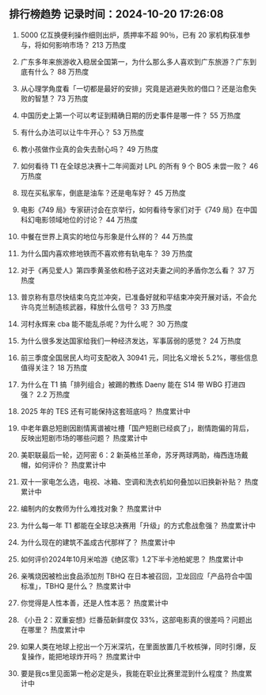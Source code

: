 
## 排行榜趋势 记录时间：2024-10-20 17:26:08
  
  1. 5000 亿互换便利操作细则出炉，质押率不超 90％，已有 20 家机构获准参与，将如何影响市场？ 213 万热度
    
  2. 广东多年来旅游收入稳居全国第一，为什么那么多人喜欢到广东旅游？广东到底有什么？ 88 万热度
    
  3. 从心理学角度看「一切都是最好的安排」究竟是逃避失败的借口？还是治愈失败的智慧？ 73 万热度
    
  4. 中国历史上第一个可以考证到精确日期的历史事件是哪一件？ 55 万热度
    
  5. 有什么办法可以让牛牛开心？ 53 万热度
    
  6. 教小孩做作业真的会失去耐心吗？ 49 万热度
    
  7. 如何看待 T1 在全球总决赛十二年间面对 LPL 的所有 9 个 BO5 未尝一败？ 46 万热度
    
  8. 现在买私家车，倒底是油车？还是电车好？ 45 万热度
    
  9. 电影《749 局》专家研讨会在京举行，如何看待专家们对于《749 局》在中国科幻电影领域地位的讨论？ 44 万热度
    
  10. 中餐在世界上真实的地位与形象是什么样的？ 44 万热度
    
  11. 为什么国内喜欢修地铁而不喜欢修有轨电车？ 39 万热度
    
  12. 对于《再见爱人》第四季黄圣依和杨子这对夫妻之间的矛盾你怎么看？ 37 万热度
    
  13. 普京称有意尽快结束乌克兰冲突，已准备好就和平结束冲突开展对话，不会允许乌克兰制造核武器，释放什么信号？ 33 万热度
    
  14. 河村永辉来 cba 能不能乱杀呢？为什么呢？ 30 万热度
    
  15. 为什么很多发达国家给我们一种经济发达，军事孱弱的感觉？ 24 万热度
    
  16. 前三季度全国居民人均可支配收入 30941 元，同比名义增长 5.2%，哪些信息值得关注？ 18 万热度
    
  17. 为什么在 T1 搞「排列组合」被踢的教练 Daeny 能在 S14 带 WBG 打进四强？ 2.2 万热度
    
  18. 2025 年的 TES 还有可能保持这套班底吗？ 热度累计中
    
  19. 中老年霸总短剧因剧情离谱被吐槽「国产短剧已经疯了」，剧情跑偏的背后，反映出短剧市场的哪些问题？ 热度累计中
    
  20. 美职联最后一轮，迈阿密 6：2 新英格兰革命，苏牙两球两助，梅西连场戴帽，如何评价？ 热度累计中
    
  21. 双十一家电怎么选，电视、冰箱、空调和洗衣机如何叠加以旧换新补贴？ 热度累计中
    
  22. 编制内的女教师为什么难找对象？ 热度累计中
    
  23. 为什么每一年 T1 都能在全球总决赛用「升级」的方式愈战愈强？ 热度累计中
    
  24. 为什么现在的建筑不盖成古代那样了？ 热度累计中
    
  25. 如何评价2024年10月米哈游《绝区零》1.2下半卡池柏妮思？ 热度累计中
    
  26. 亲嘴烧因被检出食品添加剂 TBHQ 在日本被召回，卫龙回应「产品符合中国标准」，TBHQ 是什么？ 热度累计中
    
  27. 你觉得是人性本善，还是人性本恶？ 热度累计中
    
  28. 《小丑 2：双重妄想》烂番茄新鲜度仅 33%，这部电影真的很差吗？问题出在哪里？ 热度累计中
    
  29. 如果人类在地球上挖出一个万米深坑，在里面放置几千枚核弹，同时引爆，反复操作，能把地球炸开吗？ 热度累计中
    
  30. 要是我cs里见面第一枪必定是头，我能在职业比赛里混到什么程度？ 热度累计中
    